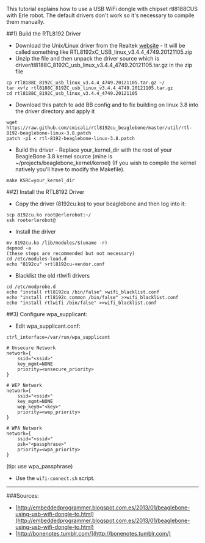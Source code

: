 This tutorial explains how to use a USB WiFi dongle with chipset rtl8188CUS with Erle robot. The default drivers don't work so it's necessary to compile them manually.

##1) Build the RTL8192 Driver

* Download the Unix/Linux driver from the Realtek [website](http://www.realtek.com.tw/downloads/downloadsView.aspx?Langid=1&PNid=21&PFid=48&Level=5&Conn=4&DownTypeID=3&GetDown=false&Downloads=true) - It will be called something like RTL8192xC_USB_linux_v3.4.4_4749.20121105.zip
* Unzip the file and then unpack the driver source which is  driver/tl8188C_8192C_usb_linux_v3.4.4_4749.20121105.tar.gz in the zip file

```
cp rtl8188C_8192C_usb_linux_v3.4.4_4749.20121105.tar.gz ~/
tar xvfz rtl8188C_8192C_usb_linux_v3.4.4_4749.20121105.tar.gz
cd rtl8188C_8192C_usb_linux_v3.4.4_4749.20121105
```

* Download this patch to add BB config and to fix building on linux 3.8 into the driver directory and apply it

```
wget https://raw.github.com/cmicali/rtl8192cu_beaglebone/master/util/rtl-8192-beaglebone-linux-3.8.patch
patch -p1 < rtl-8192-beaglebone-linux-3.8.patch
```

* Build the driver - Replace your_kernel_dir with the root of your BeagleBone 3.8 kernel source (mine is ~/projects/beaglebone_kernel/kernel) (If you wish to compile the kernel natively you'll have to modify the Makefile).

```
make KSRC=your_kernel_dir
```

##2) Install the RTL8192 Driver

* Copy the driver (8192cu.ko) to your beaglebone and then log into it: 

```
scp 8192cu.ko root@erlerobot:~/
ssh rooterlerobot@
```

* Install the driver

```
mv 8192cu.ko /lib/modules/$(uname -r)
depmod -a
(these steps are recommended but not necessary)
cd /etc/modules-load.d
echo "8192cu" >rtl8192cu-vendor.conf
```

* Blacklist the old rtlwifi drivers 
```
cd /etc/modprobe.d
echo "install rtl8192cu /bin/false" >wifi_blacklist.conf
echo "install rtl8192c_common /bin/false" >>wifi_blacklist.conf
echo "install rtlwifi /bin/false" >>wifi_blacklist.conf
```

##3) Configure wpa_supplicant:

* Edit wpa_supplicant.conf:

```
ctrl_interface=/var/run/wpa_supplicant

# Unsecure Network
network={
    ssid="<ssid>"
    key_mgmt=NONE
    priority=<unsecure_priority>
}

# WEP Network
network={
    ssid="<ssid>"
    key_mgmt=NONE
    wep_key0="<key>"
    priority=<wep_priority>
}

# WPA Network
network={
    ssid="<ssid>"
    psk="<passphrase>"
    priority=<wpa_priority>
}
```

(tip: use wpa_passphrase)

* Use the `wifi-connect.sh` script.

----

###Sources:

* [http://embeddedprogrammer.blogspot.com.es/2013/01/beaglebone-using-usb-wifi-dongle-to.html](http://embeddedprogrammer.blogspot.com.es/2013/01/beaglebone-using-usb-wifi-dongle-to.html)
* [http://bonenotes.tumblr.com/](http://bonenotes.tumblr.com/)
